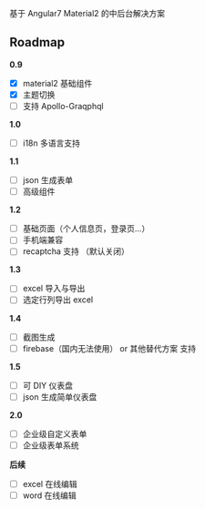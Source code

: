 基于 Angular7  Material2  的中后台解决方案

## Roadmap

**0.9**
- [x] material2 基础组件
- [x] 主题切换
- [ ] 支持 Apollo-Graqphql

**1.0**
- [ ] i18n 多语言支持

**1.1**
- [ ] json 生成表单
- [ ] 高级组件

**1.2**
- [ ] 基础页面（个人信息页，登录页...）
- [ ] 手机端兼容
- [ ] recaptcha 支持 （默认关闭）

**1.3**
- [ ] excel 导入与导出
- [ ] 选定行列导出 excel

**1.4**
- [ ] 截图生成
- [ ] firebase（国内无法使用） or 其他替代方案 支持

**1.5**
- [ ] 可 DIY 仪表盘
- [ ] json 生成简单仪表盘

**2.0**
- [ ] 企业级自定义表单
- [ ] 企业级表单系统

**后续**

- [ ] excel 在线编辑
- [ ] word 在线编辑
